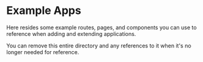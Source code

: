 # Example Apps

Here resides some example routes, pages, and components you can use to reference when adding and extending applications.

You can remove this entire directory and any references to it when it's no longer needed for reference.
